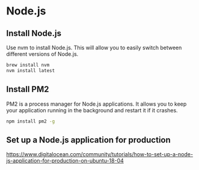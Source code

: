 # Node.js

## Install Node.js

Use nvm to install Node.js. This will allow you to easily switch between different versions of Node.js.

```bash
brew install nvm
nvm install latest
```

## Install PM2

PM2 is a process manager for Node.js applications. It allows you to keep your application running in the background and restart it if it crashes.

```bash
npm install pm2 -g
```

## Set up a Node.js application for production
https://www.digitalocean.com/community/tutorials/how-to-set-up-a-node-js-application-for-production-on-ubuntu-18-04
